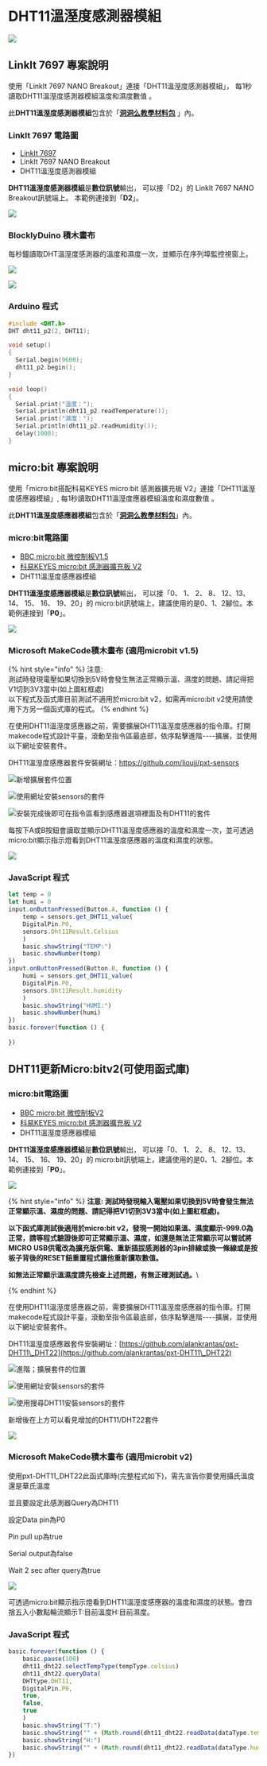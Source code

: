 # DHT11溫溼度感測器模組

![](../../.gitbook/assets/linkit7697\_dht11\_00.png)

## LinkIt 7697 專案說明

使用「LinkIt 7697 NANO Breakout」連接「DHT11溫溼度感測器模組」， 每1秒讀取DHT11溫溼度感測器模組溫度和濕度數值 。

此**DHT11溫溼度感測器模組**包含於「[**洞洞么教學材料包**](https://www.robotkingdom.com.tw/product/rk-education-kit-001/) 」內。

### LinkIt 7697 電路圖

* [LinkIt 7697](https://www.robotkingdom.com.tw/product/linkit-7697/)
* LinkIt 7697 NANO Breakout
* DHT11溫溼度感測器模組

**DHT11溫溼度感測器模組**是**數位訊號**輸出， 可以接「D2」的 LinkIt 7697 NANO Breakout訊號端上。 本範例連接到「**D2**」。

![](../../.gitbook/assets/linkit7697\_dht11\_01.png)

### BlocklyDuino 積木畫布

每秒鐘讀取DHT溫溼度感測器的溫度和濕度一次，並顯示在序列埠監控視窗上。

![](../../.gitbook/assets/linkit7697\_dht11\_02.png)

![](../../.gitbook/assets/linkit7697\_dht11\_03.png)

### Arduino 程式

```c
#include <DHT.h>
DHT dht11_p2(2, DHT11);

void setup()
{
  Serial.begin(9600);
  dht11_p2.begin();
}

void loop()
{
  Serial.print("溫度：");
  Serial.println(dht11_p2.readTemperature());
  Serial.print("濕度：");
  Serial.println(dht11_p2.readHumidity());
  delay(1000);
}
```

## micro:bit 專案說明

使用「micro:bit搭配科易KEYES micro:bit 感測器擴充板 V2」連接「DHT11溫溼度感應器模組」, 每1秒讀取DHT11溫溼度應器模組溫度和濕度數值 。

此**DHT11溫溼度感應器模組**包含於「[**洞洞么教學材料包**](https://www.robotkingdom.com.tw/product/rk-education-kit-001/)」內。

### micro:bit電路圖

* [BBC micro:bit 微控制板V1.5  ](https://www.robotkingdom.com.tw/product/bbc-microbit-1/)
* [科易KEYES micro:bit 感測器擴充板 V2  ](https://www.robotkingdom.com.tw/product/keyes-microbit-sensor-breakout-v2/)
* DHT11溫溼度感應器模組

**DHT11溫溼度感應器模組**是**數位訊號**輸出， 可以接「0、 1、 2、 8、 12、13、14、 15、 16、 19、20」的 micro:bit訊號端上，建議使用的是0、1、2腳位。本範例連接到「**P0**」。

![](../../.gitbook/assets/07.DHT11MICEOBITV1.5.png)

### Microsoft MakeCode積木畫布 (適用microbit v1.5)

{% hint style="info" %}
注意:\
測試時發現電壓如果切換到5V時會發生無法正常顯示溫、濕度的問題、請記得把V1切到3V3當中(如上圖紅框處)\
以下程式及函式庫目前測試不適用於micro:bit v2，如需再micro:bit v2使用請使用下方另一個函式庫的程式。
{% endhint %}

在使用DHT11溫溼度感應器之前，需要擴展DHT11溫溼度感應器的指令庫。打開makecode程式設計平臺，滾動至指令區最底部，依序點擊進階----擴展，並使用以下網址安裝套件。

DHT11溫溼度感應器套件安裝網址：[https://github.com/lioujj/pxt-sensors](https://github.com/lioujj/pxt-sensors)

![新增擴展套件位置](<../../.gitbook/assets/02 (8) (2) (2) (2) (2).jpg>)

![使用網址安裝sensors的套件](<../../.gitbook/assets/03 (1) (1).JPG>)

![安裝完成後即可在指令區看到感應器選項裡面及有DHT11的套件](../../.gitbook/assets/04.jpg)

每按下A或B按鈕會讀取並顯示DHT11溫溼度感應器的溫度和濕度一次，並可透過micro:bit顯示指示燈看到DHT11溫溼度感應器的溫度和濕度的狀態。

![](../../.gitbook/assets/05.JPG)

### JavaScript 程式

```javascript
let temp = 0
let humi = 0
input.onButtonPressed(Button.A, function () {
    temp = sensors.get_DHT11_value(
    DigitalPin.P0,
    sensors.Dht11Result.Celsius
    )
    basic.showString("TEMP:")
    basic.showNumber(temp)
})
input.onButtonPressed(Button.B, function () {
    humi = sensors.get_DHT11_value(
    DigitalPin.P0,
    sensors.Dht11Result.humidity
    )
    basic.showString("HUMI:")
    basic.showNumber(humi)
})
basic.forever(function () {
    
})
```

## DHT11更新Micro:bitv2(可使用函式庫)

### micro:bit電路圖

* [BBC micro:bit 微控制板V2  ](https://www.robotkingdom.com.tw/product/bbc-microbit-1/)
* [科易KEYES micro:bit 感測器擴充板 V2  ](https://www.robotkingdom.com.tw/product/keyes-microbit-sensor-breakout-v2/)
* DHT11溫溼度感應器模組

**DHT11溫溼度感應器模組**是**數位訊號**輸出， 可以接「0、 1、 2、 8、 12、13、14、 15、 16、 19、20」的 micro:bit訊號端上，建議使用的是0、1、2腳位。本範例連接到「**P0**」。

![](../../.gitbook/assets/07.DHT11MICEOBITV2.png)

{% hint style="info" %}
**注意: 測試時發現輸入電壓如果切換到5V時會發生無法正常顯示溫、濕度的問題、請記得把V1切到3V3當中(如上圖紅框處)。**

**以下函式庫測試後適用於micro:bit v2，發現一開始如果溫、濕度顯示-999.0為正常，請等程式驗證後即可正常顯示溫、濕度，如還是無法正常顯示可以嘗試將MICRO USB供電改為擴充版供電、重新插拔感測器的3pin排線或換一條線或是按板子背後的RESET鈕重置程式讓他重新讀取數值。**

**如無法正常顯示溫濕度請先檢查上述問題，有無正確測試過。**\

{% endhint %}

在使用DHT11溫溼度感應器之前，需要擴展DHT11溫溼度感應器的指令庫。打開makecode程式設計平臺，滾動至指令區最底部，依序點擊進階----擴展，並使用以下網址安裝套件。

DHT11溫溼度感應器套件安裝網址：[https://github.com/alankrantas/pxt-DHT11\_DHT22](https://github.com/alankrantas/pxt-DHT11\_DHT22)

![進階；擴展套件的位置](<../../.gitbook/assets/image (13) (1).png>)

![使用網址安裝sensors的套件](<../../.gitbook/assets/image (9) (1).png>)

![使用搜尋DHT11安裝sensors的套件](<../../.gitbook/assets/image (10) (1).png>)

新增後在上方可以看見增加的DHT11/DHT22套件

![](<../../.gitbook/assets/image (14) (1).png>)

### Microsoft MakeCode積木畫布 (適用microbit v2)

使用pxt-DHT11\_DHT22此函式庫時(完整程式如下)，需先宣告你要使用攝氏溫度還是華氏溫度

並且要設定此感測器Query為DHT11

設定Data pin為P0

Pin pull up為true

Serial output為false

Wait 2 sec after query為true

![](../../.gitbook/assets/07.DHT11MICEOBITV2CODE.PNG)

可透過micro:bit顯示指示燈看到DHT11溫溼度感應器的溫度和濕度的狀態。會四捨五入小數點輪流顯示T:目前溫度H:目前濕度。

### JavaScript 程式

```javascript
basic.forever(function () {
    basic.pause(100)
    dht11_dht22.selectTempType(tempType.celsius)
    dht11_dht22.queryData(
    DHTtype.DHT11,
    DigitalPin.P0,
    true,
    false,
    true
    )
    basic.showString("T:")
    basic.showString("" + (Math.round(dht11_dht22.readData(dataType.temperature))))
    basic.showString("H:")
    basic.showString("" + (Math.round(dht11_dht22.readData(dataType.humidity))))
})
```
